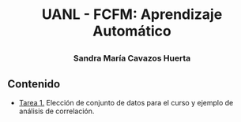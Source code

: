 # <p align="center"> UANL - FCFM: Aprendizaje Automático </p>
### <p align="center"> Sandra María Cavazos Huerta </p>


## Contenido

- [Tarea 1.](https://github.com/SandraCavazos/aprendizaje_automatico/blob/main/Tarea1.ipynb)  Elección de conjunto de datos para el curso y ejemplo de análisis de correlación.